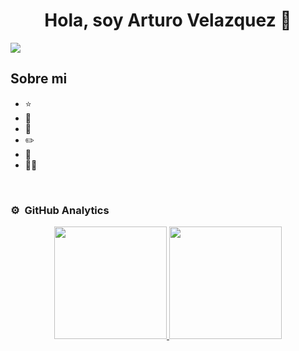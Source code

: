 <div align="center">
<h1 align="center">Hola, soy Arturo Velazquez</a> 👋</h1>
</div>
<img src="https://i.imgur.com/weNbhGZ.png">

## Sobre mi

- ⭐ 
- 📲 
- 🎥 
- ✏️ 
- 📗 
- 🧑‍🏫 
<br>

### ⚙️ &nbsp;GitHub Analytics

<p align="center">
<a href="https://github.com/Loxpas">
<img height="180em" src="https://github-readme-stats-eight-theta.vercel.app/api?username=Loxpas&show_icons=true&theme=algolia&include_all_commits=true&count_private=true"/>
  <img height="180em" src="https://github-readme-stats-eight-theta.vercel.app/api/top-langs/?username=Loxpas&layout=compact&langs_count=8&theme=algolia"/>
</a>
</p>
